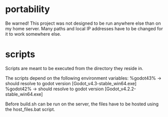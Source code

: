 # portability

Be warned!
This project was not designed to be run anywhere else than on my home server.
Many paths and local IP addresses have to be changed for it to work somewhere else.

# scripts

Scripts are meant to be executed from the directory they reside in.

The scripts depend on the following environment variables:
    %godot43% -> should resolve to godot version [Godot_v4.3-stable_win64.exe]
    %godot42% -> should resolve to godot version [Godot_v4.2.2-stable_win64.exe]

Before build.sh can be run on the server, 
the files have to be hosted using the host_files.bat script.
